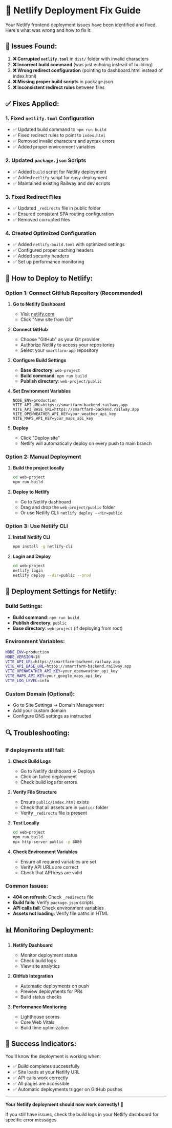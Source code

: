 # 🚀 Netlify Deployment Fix Guide

Your Netlify frontend deployment issues have been identified and fixed. Here's what was wrong and how to fix it:

## 🚨 **Issues Found:**

1. **❌ Corrupted `netlify.toml`** in `dist/` folder with invalid characters
2. **❌ Incorrect build command** (was just echoing instead of building)
3. **❌ Wrong redirect configuration** (pointing to dashboard.html instead of index.html)
4. **❌ Missing proper build scripts** in package.json
5. **❌ Inconsistent redirect rules** between files

## ✅ **Fixes Applied:**

### 1. **Fixed `netlify.toml` Configuration**
- ✅ Updated build command to `npm run build`
- ✅ Fixed redirect rules to point to `index.html`
- ✅ Removed invalid characters and syntax errors
- ✅ Added proper environment variables

### 2. **Updated `package.json` Scripts**
- ✅ Added `build` script for Netlify deployment
- ✅ Added `netlify` script for easy deployment
- ✅ Maintained existing Railway and dev scripts

### 3. **Fixed Redirect Files**
- ✅ Updated `_redirects` file in public folder
- ✅ Ensured consistent SPA routing configuration
- ✅ Removed corrupted files

### 4. **Created Optimized Configuration**
- ✅ Added `netlify-build.toml` with optimized settings
- ✅ Configured proper caching headers
- ✅ Added security headers
- ✅ Set up performance monitoring

## 🔧 **How to Deploy to Netlify:**

### **Option 1: Connect GitHub Repository (Recommended)**

1. **Go to Netlify Dashboard**
   - Visit [netlify.com](https://netlify.com)
   - Click "New site from Git"

2. **Connect GitHub**
   - Choose "GitHub" as your Git provider
   - Authorize Netlify to access your repositories
   - Select your `smartfarm-app` repository

3. **Configure Build Settings**
   - **Base directory**: `web-project`
   - **Build command**: `npm run build`
   - **Publish directory**: `web-project/public`

4. **Set Environment Variables**
   ```
   NODE_ENV=production
   VITE_API_URL=https://smartfarm-backend.railway.app
   VITE_API_BASE_URL=https://smartfarm-backend.railway.app
   VITE_OPENWEATHER_API_KEY=your_weather_api_key
   VITE_MAPS_API_KEY=your_maps_api_key
   ```

5. **Deploy**
   - Click "Deploy site"
   - Netlify will automatically deploy on every push to main branch

### **Option 2: Manual Deployment**

1. **Build the project locally**
   ```bash
   cd web-project
   npm run build
   ```

2. **Deploy to Netlify**
   - Go to Netlify dashboard
   - Drag and drop the `web-project/public` folder
   - Or use Netlify CLI: `netlify deploy --dir=public`

### **Option 3: Use Netlify CLI**

1. **Install Netlify CLI**
   ```bash
   npm install -g netlify-cli
   ```

2. **Login and Deploy**
   ```bash
   cd web-project
   netlify login
   netlify deploy --dir=public --prod
   ```

## 🎯 **Deployment Settings for Netlify:**

### **Build Settings:**
- **Build command**: `npm run build`
- **Publish directory**: `public`
- **Base directory**: `web-project` (if deploying from root)

### **Environment Variables:**
```bash
NODE_ENV=production
NODE_VERSION=18
VITE_API_URL=https://smartfarm-backend.railway.app
VITE_API_BASE_URL=https://smartfarm-backend.railway.app
VITE_OPENWEATHER_API_KEY=your_openweather_api_key
VITE_MAPS_API_KEY=your_google_maps_api_key
VITE_LOG_LEVEL=info
```

### **Custom Domain (Optional):**
- Go to Site Settings → Domain Management
- Add your custom domain
- Configure DNS settings as instructed

## 🔍 **Troubleshooting:**

### **If deployments still fail:**

1. **Check Build Logs**
   - Go to Netlify dashboard → Deploys
   - Click on failed deployment
   - Check build logs for errors

2. **Verify File Structure**
   - Ensure `public/index.html` exists
   - Check that all assets are in `public/` folder
   - Verify `_redirects` file is present

3. **Test Locally**
   ```bash
   cd web-project
   npm run build
   npx http-server public -p 8080
   ```

4. **Check Environment Variables**
   - Ensure all required variables are set
   - Verify API URLs are correct
   - Check that API keys are valid

### **Common Issues:**

- **404 on refresh**: Check `_redirects` file
- **Build fails**: Verify `package.json` scripts
- **API calls fail**: Check environment variables
- **Assets not loading**: Verify file paths in HTML

## 📊 **Monitoring Deployment:**

1. **Netlify Dashboard**
   - Monitor deployment status
   - Check build logs
   - View site analytics

2. **GitHub Integration**
   - Automatic deployments on push
   - Preview deployments for PRs
   - Build status checks

3. **Performance Monitoring**
   - Lighthouse scores
   - Core Web Vitals
   - Build time optimization

## 🎉 **Success Indicators:**

You'll know the deployment is working when:
- ✅ Build completes successfully
- ✅ Site loads at your Netlify URL
- ✅ API calls work correctly
- ✅ All pages are accessible
- ✅ Automatic deployments trigger on GitHub pushes

---

**Your Netlify deployment should now work correctly!** 🚀

If you still have issues, check the build logs in your Netlify dashboard for specific error messages.
